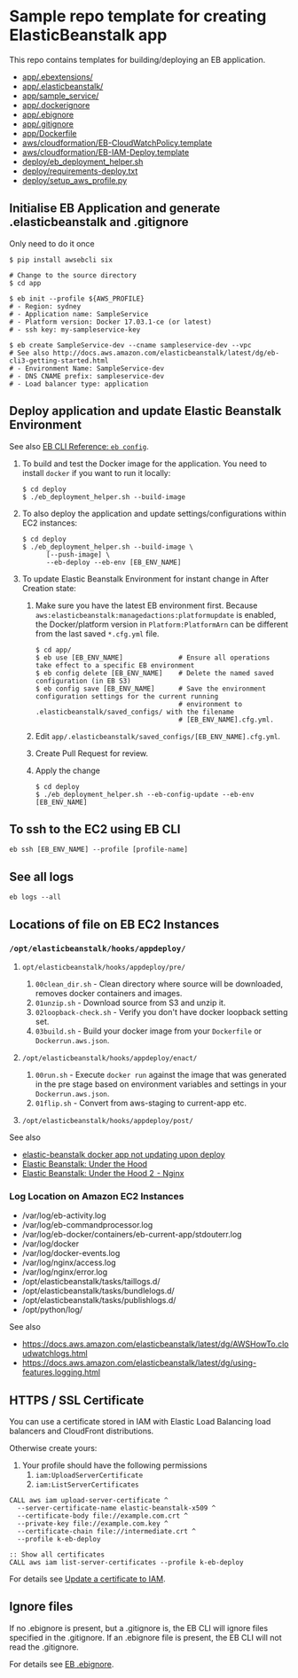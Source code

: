 # Sample repo template for creating ElasticBeanstalk app

This repo contains templates for building/deploying an EB application.
- [app/.ebextensions/](app/.ebextensions)
- [app/.elasticbeanstalk/](app/.elasticbeanstalk)
- [app/sample_service/](app/sample_service)
- [app/.dockerignore](app/.dockerignore)
- [app/.ebignore](app/.ebignore)
- [app/.gitignore](app/.gitignore)
- [app/Dockerfile](app/Dockerfile)
- [aws/cloudformation/EB-CloudWatchPolicy.template ](aws/cloudformation/EB-CloudWatchPolicy.template)
- [aws/cloudformation/EB-IAM-Deploy.template](aws/cloudformation/EB-IAM-Deploy.template)
- [deploy/eb_deployment_helper.sh](deploy/eb_deployment_helper.sh)
- [deploy/requirements-deploy.txt](deploy/requirements-deploy.txt)
- [deploy/setup_aws_profile.py](deploy/setup_aws_profile.py)

## Initialise EB Application and generate .elasticbeanstalk and .gitignore
Only need to do it once

```
$ pip install awsebcli six

# Change to the source directory
$ cd app

$ eb init --profile ${AWS_PROFILE}
# - Region: sydney
# - Application name: SampleService
# - Platform version: Docker 17.03.1-ce (or latest)
# - ssh key: my-sampleservice-key

$ eb create SampleService-dev --cname sampleservice-dev --vpc
# See also http://docs.aws.amazon.com/elasticbeanstalk/latest/dg/eb-cli3-getting-started.html
# - Environment Name: SampleService-dev
# - DNS CNAME prefix: sampleservice-dev
# - Load balancer type: application
```


## Deploy application and update Elastic Beanstalk Environment

See also [EB CLI Reference: `eb config`](http://docs.aws.amazon.com/elasticbeanstalk/latest/dg/eb3-config.html).

1. To build and test the Docker image for the application. 
   You need to install `docker` if you want to run it locally:

       $ cd deploy
       $ ./eb_deployment_helper.sh --build-image 

2. To also deploy the application and update settings/configurations within EC2 instances:
  
       $ cd deploy
       $ ./eb_deployment_helper.sh --build-image \
             [--push-image] \
             --eb-deploy --eb-env [EB_ENV_NAME]

3. To update Elastic Beanstalk Environment for instant change in After Creation state:

    1. Make sure you have the latest EB environment first. 
       Because `aws:elasticbeanstalk:managedactions:platformupdate` is enabled, the Docker/platform version in
       `Platform:PlatformArn` can be different from the last saved `*.cfg.yml` file.
    
           $ cd app/
           $ eb use [EB_ENV_NAME]              # Ensure all operations take effect to a specific EB environment
           $ eb config delete [EB_ENV_NAME]    # Delete the named saved configuration (in EB S3)
           $ eb config save [EB_ENV_NAME]      # Save the environment configuration settings for the current running
                                               # environment to .elasticbeanstalk/saved_configs/ with the filename
                                               # [EB_ENV_NAME].cfg.yml.
    
    2. Edit `app/.elasticbeanstalk/saved_configs/[EB_ENV_NAME].cfg.yml`.

    3. Create Pull Request for review.

    4. Apply the change 

           $ cd deploy
           $ ./eb_deployment_helper.sh --eb-config-update --eb-env [EB_ENV_NAME]


## To ssh to the EC2 using EB CLI

```
eb ssh [EB_ENV_NAME] --profile [profile-name]
```

## See all logs

```
eb logs --all
```


## Locations of file on EB EC2 Instances

### `/opt/elasticbeanstalk/hooks/appdeploy/`

1. `opt/elasticbeanstalk/hooks/appdeploy/pre/`
     1. `00clean_dir.sh` - Clean directory where source will be downloaded, removes docker containers and images.
     2. `01unzip.sh` - Download source from S3 and unzip it.
     3. `02loopback-check.sh` - Verify you don't have docker loopback setting set.
     4. `03build.sh` - Build your docker image from your `Dockerfile` or `Dockerrun.aws.json`. 

2. `/opt/elasticbeanstalk/hooks/appdeploy/enact/`
     1. `00run.sh` - Execute `docker run` against the image that was generated in the pre stage based on environment
        variables and settings in your `Dockerrun.aws.json`.
     2. `01flip.sh` - Convert from aws-staging to current-app etc.

3. `/opt/elasticbeanstalk/hooks/appdeploy/post/`

See also
- [elastic-beanstalk docker app not updating upon deploy](
  https://stackoverflow.com/questions/27051683/elastic-beanstalk-docker-app-not-updating-upon-deploy/27083854)
- [Elastic Beanstalk: Under the Hood](https://dev.bleacherreport.com/eb-under-the-hood-e7988736919f)
- [Elastic Beanstalk: Under the Hood 2  - Nginx](
  https://dev.bleacherreport.com/elastic-beanstalk-under-the-hood-2-nginx-89599e2179fb)


### Log Location on Amazon EC2 Instances

- /var/log/eb-activity.log
- /var/log/eb-commandprocessor.log
- /var/log/eb-docker/containers/eb-current-app/stdouterr.log
- /var/log/docker
- /var/log/docker-events.log
- /var/log/nginx/access.log
- /var/log/nginx/error.log
- /opt/elasticbeanstalk/tasks/taillogs.d/
- /opt/elasticbeanstalk/tasks/bundlelogs.d/
- /opt/elasticbeanstalk/tasks/publishlogs.d/
- /opt/python/log/

See also
- https://docs.aws.amazon.com/elasticbeanstalk/latest/dg/AWSHowTo.cloudwatchlogs.html
- https://docs.aws.amazon.com/elasticbeanstalk/latest/dg/using-features.logging.html


## HTTPS / SSL Certificate

You can use a certificate stored in IAM with Elastic Load Balancing load balancers and CloudFront distributions.

Otherwise create yours:

1. Your profile should have the following permissions
    1. `iam:UploadServerCertificate`
    1. `iam:ListServerCertificates`

```
CALL aws iam upload-server-certificate ^
  --server-certificate-name elastic-beanstalk-x509 ^
  --certificate-body file://example.com.crt ^
  --private-key file://example.com.key ^
  --certificate-chain file://intermediate.crt ^
  --profile k-eb-deploy

:: Show all certificates
CALL aws iam list-server-certificates --profile k-eb-deploy
```

For details see [Update a certificate to IAM](http://docs.aws.amazon.com/elasticbeanstalk/latest/dg/configuring-https-ssl-upload.html).


## Ignore files

If no .ebignore is present, but a .gitignore is, the EB CLI will ignore files
specified in the .gitignore. If an .ebignore file is present, the EB CLI will
not read the .gitignore.

For details see [EB .ebignore](
http://docs.aws.amazon.com/elasticbeanstalk/latest/dg/eb-cli3-configuration.html#eb-cli3-ebignore).